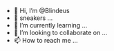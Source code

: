 - 👋 Hi, I’m @Blindeus
- 👀 sneakers ...
- 🌱 I’m currently learning ...
- 💞️ I’m looking to collaborate on ...
- 📫 How to reach me ...

<!---
Blindeus/Blindeus is a ✨ special ✨ repository because its `README.md` (this file) appears on your GitHub profile.
You can click the Preview link to take a look at your changes.
--->
